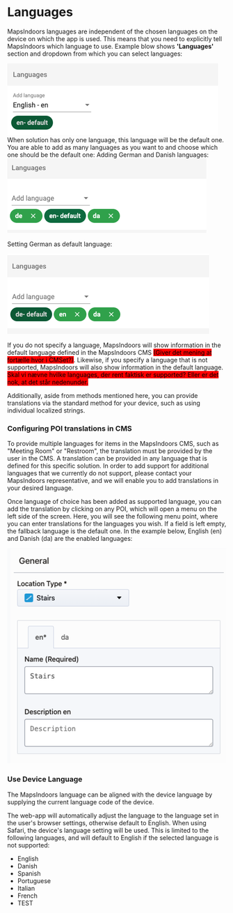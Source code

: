 # Languages

MapsIndoors languages are independent of the chosen languages on the device on which the app is used. This means that you need to explicitly tell MapsIndoors which language to use.
Example blow shows **'Languages'** section and dropdown from which you can select languages:
<div style="width: 500px; max-width: 500px;">
<img src="../../../.gitbook/assets/languages-default-view.png" alt="">
</div>
When solution has only one language, this language will be the default one. You are able to add as many languages as you want to and choose which one should be the default one:
Adding German and Danish languages:

<img src="../../../.gitbook/assets/languages-adding-languages.png" alt="">

Setting German as default language:

<img src="../../../.gitbook/assets/languages-setting-default-language.png" alt="">

If you do not specify a language, MapsIndoors will show information in the default language defined in the MapsIndoors CMS <mark style="background-color:red;">(Giver det mening at fortælle hvor i CMSet?)</mark>. Likewise, if you specify a language that is not supported, MapsIndoors will also show information in the default language. <mark style="background-color:red;">Skal vi nævne hvilke languages, der rent faktisk er supported? Eller er det nok, at det står nedenunder.</mark>

Additionally, aside from methods mentioned here, you can provide translations via the standard method for your device, such as using individual localized strings.

### Configuring POI translations in CMS[​](https://docs.mapsindoors.com/display-language#configuring-poi-translations-in-cms) <a href="#configuring-poi-translations-in-cms" id="configuring-poi-translations-in-cms"></a>

To provide multiple languages for items in the MapsIndoors CMS, such as "Meeting Room" or "Restroom", the translation must be provided by the user in the CMS. A translation can be provided in any language that is defined for this specific solution. In order to add support for additional languages that we currently do not support, please contact your MapsIndoors representative, and we will enable you to add translations in your desired language.

Once language of choice has been added as supported language, you can add the translation by clicking on any POI, which will open a menu on the left side of the screen. Here, you will see the following menu point, where you can enter translations for the languages you wish. If a field is left empty, the fallback language is the default one. In the example below, English (en) and Danish (da) are the enabled languages:

<img src="../../../.gitbook/assets/languages-english-danish-enabled.png" alt="">

### Use Device Language[​](https://docs.mapsindoors.com/display-language#use-device-language) <a href="#use-device-language" id="use-device-language"></a>

The MapsIndoors language can be aligned with the device language by supplying the current language code of the device.

The web-app will automatically adjust the language to the language set in the user's browser settings, otherwise default to English. When using Safari, the device's language setting will be used. This is limited to the following languages, and will default to English if the selected language is not supported:

* English
* Danish
* Spanish
* Portuguese
* Italian
* French
* TEST





